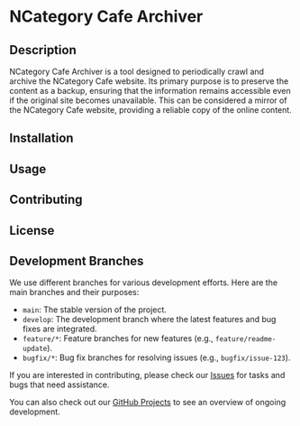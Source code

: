# NCategory Cafe Archiver

## Description

NCategory Cafe Archiver is a tool designed to periodically crawl and archive the NCategory Cafe website. Its primary purpose is to preserve the content as a backup, ensuring that the information remains accessible even if the original site becomes unavailable. This can be considered a mirror of the NCategory Cafe website, providing a reliable copy of the online content.

## Installation

## Usage

## Contributing

## License


## Development Branches

We use different branches for various development efforts. Here are the main branches and their purposes:

- `main`: The stable version of the project.
- `develop`: The development branch where the latest features and bug fixes are integrated.
- `feature/*`: Feature branches for new features (e.g., `feature/readme-update`).
- `bugfix/*`: Bug fix branches for resolving issues (e.g., `bugfix/issue-123`).

If you are interested in contributing, please check our [Issues](https://github.com/hmltn-0/ncafe-archiver/issues) for tasks and bugs that need assistance.

You can also check out our [GitHub Projects](https://github.com/hmltn-0/ncafe-archiver/projects) to see an overview of ongoing development.


